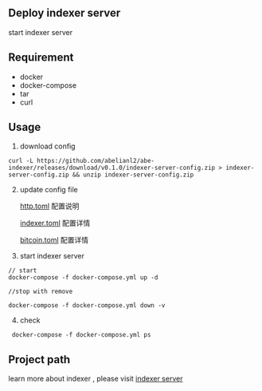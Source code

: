 ## Deploy indexer server
start indexer server

## Requirement
- docker
- docker-compose
- tar
- curl

## Usage

1. download config

```
curl -L https://github.com/abelianl2/abe-indexer/releases/download/v0.1.0/indexer-server-config.zip > indexer-server-config.zip && unzip indexer-server-config.zip

```

2. update config file

   [http.toml](https://github.com/abelianl2/abe-indexer/blob/release-0.1.0/docs/config_http.md) 配置说明
   
   [indexer.toml](https://github.com/abelianl2/abe-indexer/blob/release-0.1.0/docs/config_indexer.md) 配置详情

   [bitcoin.toml](https://github.com/abelianl2/abe-indexer/blob/release-0.1.0/docs/config_bitcoin.md) 配置详情


3. start indexer server

  ```
  // start
  docker-compose -f docker-compose.yml up -d
  
  //stop with remove
  
  docker-compose -f docker-compose.yml down -v
  
  ```
4. check 

 ```
  docker-compose -f docker-compose.yml ps
 ```

## Project path

learn more about indexer  , please visit 
 [indexer server](https://github.com/abelianl2/abe-indexer)
 
